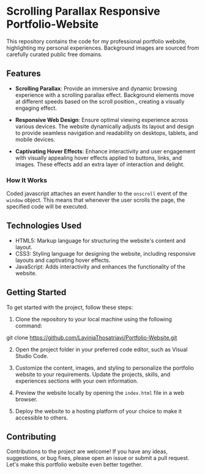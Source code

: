 # Scrolling Parallax Responsive Portfolio-Website

This repository contains the code for my professional portfolio website, highlighting my personal experiences. Background images are sourced from carefully curated public free domains.

## Features

- **Scrolling Parallax**: Provide an immersive and dynamic browsing experience with a scrolling parallax effect. Background elements move at different speeds based on the scroll position., creating a visually engaging effect.

- **Responsive Web Design**: Ensure optimal viewing experience across various devices. The website dynamically adjusts its layout and design to provide seamless navigation and readability on desktops, tablets, and mobile devices.

- **Captivating Hover Effects**: Enhance interactivity and user engagement with visually appealing hover effects applied to buttons, links, and images. These effects add an extra layer of interaction and delight.

### How It Works

Coded javascript attaches an event handler to the `onscroll` event of the `window` object. This means that whenever the user scrolls the page, the specified code will be executed.

## Technologies Used

- HTML5: Markup language for structuring the website's content and layout.
- CSS3: Styling language for designing the website, including responsive layouts and captivating hover effects.
- JavaScript: Adds interactivity and enhances the functionality of the website.

## Getting Started

To get started with the project, follow these steps:

1. Clone the repository to your local machine using the following command:
   
git clone https://github.com/LaviniaThosatriavi/Portfolio-Website.git

2. Open the project folder in your preferred code editor, such as Visual Studio Code.

3. Customize the content, images, and styling to personalize the portfolio website to your requirements. Update the projects, skills, and experiences sections with your own information.

4. Preview the website locally by opening the `index.html` file in a web browser.

5. Deploy the website to a hosting platform of your choice to make it accessible to others.

## Contributing

Contributions to the project are welcome! If you have any ideas, suggestions, or bug fixes, please open an issue or submit a pull request. Let's make this portfolio website even better together.
